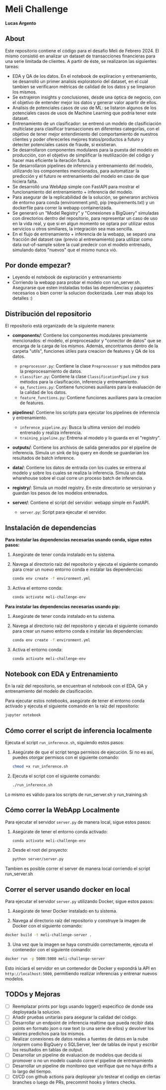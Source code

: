 # Meli Challenge

#### Lucas Argento

## About

Este repositorio contiene el código para el desafio Meli de Febrero 2024. El mismo consistió en analizar un dataset de transacciones financieras para una serie limitada de clientes. A partir de éste, se realizaron las siguientes tareas:

- EDA y QA de los datos. En el notebook de expliracion y entrenamiento, se desarrolló un primer analisis exploratorio del dataset, en el cual tambien se verificaron métricas de calidad de los datos y se limpiaron los mismos.
- Se extrajeron insights y conclusiones, desde una óptica de negocio, con el objetivo de entender mejor los datos y generar valor apartir de ellos.
- Analisis de potenciales casos de uso de ML: se listaron algunos de los potenciales casos de usos de Machine Learning que podria tener este dataset.
- Entrenamiento de un clasificador: se entrenó un modelo de clasificiación multiclase para clasificar transacciones en diferentes categorías, con el objetivo de tener mejor entendimiento del comportamiento de nuestros clientes y poder oferecerles mejores tratos/productos a futuro y detecter potenciales casos de fraude, si existieran.
- Se desarrollaron componentes modulares para la puesta del modelo en producción, con el objetivo de simplificar la reutilización del código y hacer mas eficiente la iteración futura.
- Se desarrollaron pipelines de inferencia y entrenamiento del modelo, utilizando los componentes mencionados, para automatizar la predicción y el futuro re entrenamiento del modelo en caso de que hiciera falta.
- Se desarrolló una WebApp simple con FastAPI para mostrar el funcionamiento del entrenamiento + inferencia del modelo.
- Para asegurar de la replicabilidad de la solución, se generaron archivos de entorno para conda (environment.yml), pip (requirements.txt) y un dockerfile para correr la webapp containerizada.
- Se generaró un "Model Registry" y "Conexiones a BigQuery" simuladas con directorios dentro del repositorio, para representar un caso de uso en la vida real, y que si en algun momento se optara por utilizar estos servicios u otros similiares, la integración sea mas sencilla.
- En el flujo de entrenamiento + inferencia de la webapp, se separó una fracción del dataset raw (previo al entrenamiento) para utilizar como data out-of-sample sobre la cual predecir con el modelo entrenado, simulando datos "nuevos" que el mismo nunca vió.

## Por donde empezar?

- Leyendo el notebook de exploración y entrenamiento
- Corriendo la webapp para probar el modelo con run_server.sh. Asegurarse que esten instaladas todas las dependencias y paquetes necesarios o bien correr la solucion dockerizada. Leer mas abajo los detalles :)

## Distribución del repositorio

El repositorio está organizado de la siguiente manera:

- **components/**: Contiene los componentes modulares previamente mencionados: el modelo, el preprocesador y "conector de datos" que se encarga de la carga de los mismos. Además, encontramos dentro de la carpeta "utils", funciones útiles para creacion de features y QA de los datos.
  - `preprocessor.py`: Contiene la clase `Preprocessor` y sus métodos para la preprocesamiento de datos.
  - `classifier.py`: Contiene la clase `ClassificationPipeline` y sus métodos para la clasificación, inferencia y entrenamiento.
  - `qa_functions.py`: Contiene funciones auxiliares para la evaluación de la calidad de los datos.
  - `feature_functions.py`: Contiene funciones auxiliares para la creacion de features.

- **pipelines/**: Contiene los scripts para ejecutar los pipelines de inferencia y entrenamiento.
  - `inference_pipeline.py`: Busca la ultima version del modelo entrenado y realiza inferencia.
  - `training_pipeline.py`: Entrena al modelo y lo guarda en el "registry".

- **outputs/**: Contiene los archivos de salida generados por el pipeline de inferencia. Simula un sink de big query en donde se guardarian los resultados de batch inference.

- **data/**: Contiene los datos de entrada con los cuales se entrena al modelo y sobre los cuales se realiza la inferencia. Simula un data wharehouse sobre el cual corre un proceso batch de inferencia.

- **registry/**: Simula un model registry. En este direcotorio se versionan y guardan los pesos de los modelos entrenados.

- **server/**: Contiene el script del servidor: webapp simple en FastAPI.
  - `server.py`: Script para ejecutar el servidor.

## Instalación de dependencias

**Para instalar las dependencias necesarias usando conda, sigue estos pasos:**

1. Asegúrate de tener conda instalado en tu sistema.
2. Navega al directorio raíz del repositorio y ejecuta el siguiente comando para crear un nuevo entorno conda e instalar las dependencias:
    ```bash
    conda env create -f environment.yml
    ```

3. Activa el entorno conda:
    ```bash
    conda activate meli-challenge-env
    ```

**Para instalar las dependencias necesarias usando pip:**

1. Asegúrate de tener conda instalado en tu sistema.
2. Navega al directorio raíz del repositorio y ejecuta el siguiente comando para crear un nuevo entorno conda e instalar las dependencias:
    ```bash
    conda env create -f environment.yml
    ```

3. Activa el entorno conda:
    ```bash
    conda activate meli-challenge-env
    ```

## Notebook con EDA y Entrenamiento

En la raíz del repositorio, se encuentran el notebook con el EDA, QA y entrenamiento del modelo de clasificación.

Para ejecutar estos notebooks, asegúrate de tener el entorno conda activado y ejecuta el siguiente comando en la raíz del repositorio:

```bash
jupyter notebook
```

## Cómo correr el script de inferencia localmente

Ejecuta el script `run_inference.sh`, siguiendo estos pasos:

1. Asegúrate de que el script tenga permisos de ejecución. Si no es así, puedes otorgar permisos con el siguiente comando:
    ```bash
    chmod +x run_inference.sh
    ```

2. Ejecuta el script con el siguiente comando:
    ```bash
    ./run_inference.sh
    ```

Lo mismo es válido para los scripts de run_server.sh y run_training.sh

## Cómo correr la WebApp Localmente

Para ejecutar el servidor `server.py` de manera local, sigue estos pasos:

1. Asegúrate de tener el entorno conda activado:
    ```bash
    conda activate meli-challenge-env
    ```

2. Desde el root del proyecto:
    ```bash
    python server/server.py
    ```

Tambien es posible correr el server de manera local corriendo el script run_server.sh

## Correr el server usando docker en local

Para ejecutar el servidor `server.py` utilizando Docker, sigue estos pasos:

1. Asegúrate de tener Docker instalado en tu sistema.

2. Navega al directorio raíz del repositorio y construye la imagen de Docker con el siguiente comando:
  ```bash
  docker build -t meli-challenge-server .
  ```

3. Una vez que la imagen se haya construido correctamente, ejecuta el contenedor con el siguiente comando:
  ```bash
  docker run -p 5000:5000 meli-challenge-server
  ```

Esto iniciará el servidor en un contenedor de Docker y expondrá la API en `http://localhost:5000`, permitiendo realizar inferencias y entrenar nuevos modelos.

## TODOs y Mejoras

- [ ] Reemplazar prints por logs usando logger() especifico de donde sea deployeada la solucion.
- [ ] Añadir pruebas unitarias para asegurar la calidad del código.
- [ ] Desarrollar un endpoint de inferencia realtime que pueda recibir data points en formato json o raw text (o una serie de ellos) y devolver los valores predichos para los mismos.
- [ ] Realizar conexiones de datos reales a fuentes de datos en la nube /onprem como BigQuery o SQLServer, leer de tablas de input y escribir los resultados en tablas de output.
- [ ] Desarrollar un pipeline de evaluacion de modelos que decida si promover o no un modelo cuando corre el pipeline de entrenamiento
- [ ] Desarrollar un pipeline de monitoreo que verifique que no haya drifts a lo largo del tiempo. 
- [ ] CI/CD con github actions para deployear y/o testear el codigo en ciertas branches o luego de PRs, precommit hooks y linters checks.
